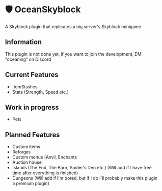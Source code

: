 
# 🛡️ OceanSkyblock

A Skyblock plugin that replicates a big server's Skyblock minigame

## Information
This plugin is not done yet, if you want to join the development, DM "oceaning" on Discord

## Current Features
- ItemStashes
- Stats (Strength, Speed etc.)

## Work in progress
- Pets

## Planned Features
- Custom items
- Reforges
- Custom menus (Anvil, Enchants
- Auction house
- Islands (The End, The Barn, Spider's Den etc.) (Will add if I have free time after everything is finished)
- Dungeons (Will add if I'm bored, but if I do I'll probably make this plugin a premium plugin)
